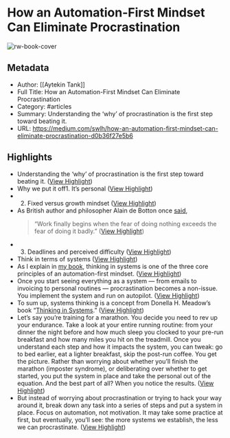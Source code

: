 # How an Automation-First Mindset Can Eliminate Procrastination

![rw-book-cover](https://miro.medium.com/v2/resize:fit:1200/1*1G9Ze-U_ZjnIVGXVeqIHdQ.jpeg)

## Metadata
- Author: [[Aytekin Tank]]
- Full Title: How an Automation-First Mindset Can Eliminate Procrastination
- Category: #articles
- Summary: Understanding the ‘why’ of procrastination is the first step toward beating it.
- URL: https://medium.com/swlh/how-an-automation-first-mindset-can-eliminate-procrastination-d0b36f27e5b6

## Highlights
- Understanding the ‘why’ of procrastination is the first step toward beating it. ([View Highlight](https://read.readwise.io/read/01h8hvgc343c0ewy53wsq3xarp))
- Why we put it off1. It’s personal ([View Highlight](https://read.readwise.io/read/01h8j01xq0yqskvejxsaq0xe28))
- 2. Fixed versus growth mindset ([View Highlight](https://read.readwise.io/read/01h8j0240g4bdfcca4e1qz6qht))
- As British author and philosopher Alain de Botton once [said](https://www.theatlantic.com/business/archive/2014/02/why-writers-are-the-worst-procrastinators/283773/),
  > “Work finally begins when the fear of doing nothing exceeds the fear of doing it badly.” ([View Highlight](https://read.readwise.io/read/01h8hzmyk2bbb5napd35ehkaby))
- 3. Deadlines and perceived difficulty ([View Highlight](https://read.readwise.io/read/01h8j030xnkm85n1btmc7s7pcj))
- Think in terms of systems ([View Highlight](https://read.readwise.io/read/01h8j01gx4sskqpbf2pk91wv8b))
- As I explain in [my book](https://www.amazon.com/Automate-Your-Busywork-Achieve-Brain/dp/1119901731), thinking in systems is one of the three core principles of an automation-first mindset. ([View Highlight](https://read.readwise.io/read/01h8j01atftcqpe9y6bae03wtj))
- Once you start seeing everything as a system — from emails to invoicing to personal routines — procrastination becomes a non-issue. You implement the system and run on autopilot. ([View Highlight](https://read.readwise.io/read/01h8j0638d25w401zb0gc65nas))
- To sum up, systems thinking is a concept from Donella H. Meadow’s book “[Thinking in Systems](https://www.amazon.com/Thinking-Systems-Donella-H-Meadows/dp/1603580557).” ([View Highlight](https://read.readwise.io/read/01h8j0g5rjrc8tq39k0jbsbbqs))
- Let’s say you’re training for a marathon. You decide you need to rev up your endurance. Take a look at your entire running routine: from your dinner the night before and how much sleep you clocked to your pre-run breakfast and how many miles you hit on the treadmill. Once you understand each step and how it impacts the system, you can tweak: go to bed earlier, eat a lighter breakfast, skip the post-run coffee. You get the picture.
  Rather than worrying about whether you’ll finish the marathon (imposter syndrome), or deliberating over whether to get started, you put the system in place and take the personal out of the equation.
  And the best part of all? When you notice the results. ([View Highlight](https://read.readwise.io/read/01h8j2cznqvd1h4gky2xb1wxyh))
- But instead of worrying about procrastination or trying to hack your way around it, break down any task into a series of steps and put a system in place. Focus on automation, not motivation. It may take some practice at first, but eventually, you’ll see: the more systems we establish, the less we can procrastinate. ([View Highlight](https://read.readwise.io/read/01h8j2e0jrh11hf30v8czg6n61))
